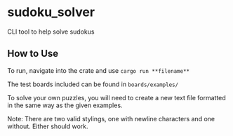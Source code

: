 # sudoku_solver
CLI tool to help solve sudokus

## How to Use
To run, navigate into the crate and use
```cargo run **filename**```

The test boards included can be found in ```boards/examples/```


To solve your own puzzles, you will need to create a new text file formatted in the
same way as the given examples.

Note: There are two valid stylings, one with newline characters and one without. Either should work.
